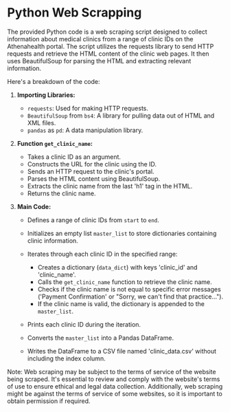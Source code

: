 # Python Web Scrapping

The provided Python code is a web scraping script designed to collect information about medical clinics from a range of clinic IDs on the Athenahealth portal. The script utilizes the requests library to send HTTP requests and retrieve the HTML content of the clinic web pages. It then uses BeautifulSoup for parsing the HTML and extracting relevant information.

Here's a breakdown of the code:

1. **Importing Libraries:**
    - `requests`: Used for making HTTP requests.
    - `BeautifulSoup` from `bs4`: A library for pulling data out of HTML and XML files.
    - `pandas` as `pd`: A data manipulation library.

2. **Function `get_clinic_name`:**
    - Takes a clinic ID as an argument.
    - Constructs the URL for the clinic using the ID.
    - Sends an HTTP request to the clinic's portal.
    - Parses the HTML content using BeautifulSoup.
    - Extracts the clinic name from the last 'h1' tag in the HTML.
    - Returns the clinic name.

3. **Main Code:**
    - Defines a range of clinic IDs from `start` to `end`.
    - Initializes an empty list `master_list` to store dictionaries containing clinic information.

    - Iterates through each clinic ID in the specified range:
        - Creates a dictionary (`data_dict`) with keys 'clinic_id' and 'clinic_name'.
        - Calls the `get_clinic_name` function to retrieve the clinic name.
        - Checks if the clinic name is not equal to specific error messages ('Payment Confirmation' or "Sorry, we can't find that practice...").
        - If the clinic name is valid, the dictionary is appended to the `master_list`.

    - Prints each clinic ID during the iteration.

    - Converts the `master_list` into a Pandas DataFrame.
    
    - Writes the DataFrame to a CSV file named 'clinic_data.csv' without including the index column.

Note: Web scraping may be subject to the terms of service of the website being scraped. It's essential to review and comply with the website's terms of use to ensure ethical and legal data collection. Additionally, web scraping might be against the terms of service of some websites, so it is important to obtain permission if required.
